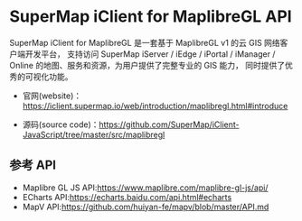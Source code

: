 # SuperMap iClient for MaplibreGL API

SuperMap iClient for MaplibreGL 是一套基于 MaplibreGL v1 的云 GIS 网络客户端开发平台， 支持访问 SuperMap iServer / iEdge / iPortal / iManager / Online 的地图、服务和资源，为用户提供了完整专业的 GIS 能力， 同时提供了优秀的可视化功能。

- 官网(website)：<a href="https://iclient.supermap.io/web/introduction/maplibregl.html#introduce" target="_parent">https://iclient.supermap.io/web/introduction/maplibregl.html#introduce</a>

- 源码(source code)：<a href="https://github.com/SuperMap/iClient-JavaScript/tree/master/src/maplibregl" target="_blank">https://github.com/SuperMap/iClient-JavaScript/tree/master/src/maplibregl</a>

## 参考 API

- Maplibre GL JS API:<a href="https://www.maplibre.com/maplibre-gl-js/api/" target="_blank">https://www.maplibre.com/maplibre-gl-js/api/</a>
- ECharts API:<a href="https://echarts.baidu.com/api.html#echarts" target="_blank">https://echarts.baidu.com/api.html#echarts</a>
- MapV API:<a href="https://github.com/huiyan-fe/mapv/blob/master/API.md" target="_blank">https://github.com/huiyan-fe/mapv/blob/master/API.md</a>
